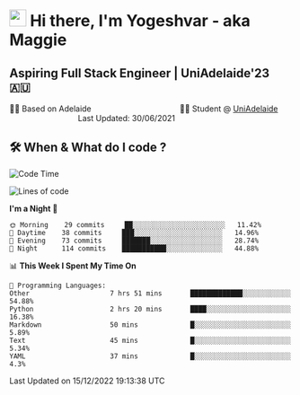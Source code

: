 <h1><img src="https://emojis.slackmojis.com/emojis/images/1531849430/4246/blob-sunglasses.gif?1531849430" width="30"/> Hi there, I'm Yogeshvar - aka Maggie</h1>

## Aspiring Full Stack Engineer | UniAdelaide'23 🇦🇺  
🏂🏻  Based on Adelaide &nbsp;&nbsp;&nbsp;&nbsp;&nbsp;&nbsp;&nbsp;&nbsp;&nbsp;&nbsp;&nbsp;&nbsp;&nbsp;&nbsp;&nbsp;&nbsp;&nbsp;&nbsp;&nbsp;&nbsp;&nbsp;&nbsp;&nbsp;&nbsp;&nbsp;&nbsp;&nbsp;&nbsp;&nbsp;&nbsp;&nbsp;&nbsp;&nbsp;&nbsp;&nbsp;&nbsp;&nbsp;&nbsp;&nbsp;👨‍💻 Student @ [UniAdelaide](https://www.adelaide.edu.au)   &nbsp;&nbsp;&nbsp;&nbsp;&nbsp;&nbsp;&nbsp;&nbsp;&nbsp;&nbsp;&nbsp;&nbsp;&nbsp;&nbsp;&nbsp;&nbsp;&nbsp;&nbsp;&nbsp;&nbsp;&nbsp;&nbsp;&nbsp;&nbsp;&nbsp;&nbsp;&nbsp;&nbsp;&nbsp;&nbsp;&nbsp;Last Updated: 30/06/2021

## 🛠 When & What do I code ?  

<!--START_SECTION:waka-->
![Code Time](http://img.shields.io/badge/Code%20Time-1%2C873%20hrs%2045%20mins-blue)

![Lines of code](https://img.shields.io/badge/From%20Hello%20World%20I%27ve%20Written-2%20Million%20lines%20of%20code-blue)

**I'm a Night 🦉** 

```text
🌞 Morning    29 commits     ██░░░░░░░░░░░░░░░░░░░░░░░   11.42% 
🌆 Daytime    38 commits     ███░░░░░░░░░░░░░░░░░░░░░░   14.96% 
🌃 Evening    73 commits     ███████░░░░░░░░░░░░░░░░░░   28.74% 
🌙 Night      114 commits    ███████████░░░░░░░░░░░░░░   44.88%

```


📊 **This Week I Spent My Time On** 

```text
💬 Programming Languages: 
Other                    7 hrs 51 mins       █████████████░░░░░░░░░░░░   54.88% 
Python                   2 hrs 20 mins       ████░░░░░░░░░░░░░░░░░░░░░   16.38% 
Markdown                 50 mins             █░░░░░░░░░░░░░░░░░░░░░░░░   5.89% 
Text                     45 mins             █░░░░░░░░░░░░░░░░░░░░░░░░   5.34% 
YAML                     37 mins             █░░░░░░░░░░░░░░░░░░░░░░░░   4.3%

```


 Last Updated on 15/12/2022 19:13:38 UTC
<!--END_SECTION:waka-->
